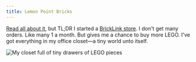 ```yaml
---
title: Lemon Point Bricks
---
```


[Read all about it](/blog/the-year-of-lego/), but TL;DR I started a [BrickLink store](https://store.bricklink.com/samwarnick). I don't get many orders. Like many 1 a month. But gives me a chance to buy more LEGO. I've got everything in my office closet—a tiny world unto itself.

![My closet full of tiny drawers of LEGO pieces](https://samwarnick.com/media/IMG_7526.jpeg)
